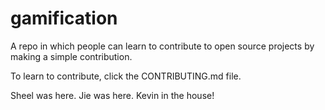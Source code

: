 # gamification
A repo in which people can learn to contribute to open source projects by making a simple contribution.

To learn to contribute, click the CONTRIBUTING.md file.

Sheel was here.
Jie was here.
Kevin in the house!
